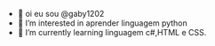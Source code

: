 - 👋 oi eu sou @gaby1202
- 👀 I’m interested in aprender linguagem python
- 🌱 I’m currently learning linguagem c#,HTML e CSS. 


<!---
gaby1202/gaby1202 is a ✨ special ✨ repository because its `README.md` (this file) appears on your GitHub profile.
You can click the Preview link to take a look at your changes.
--->
